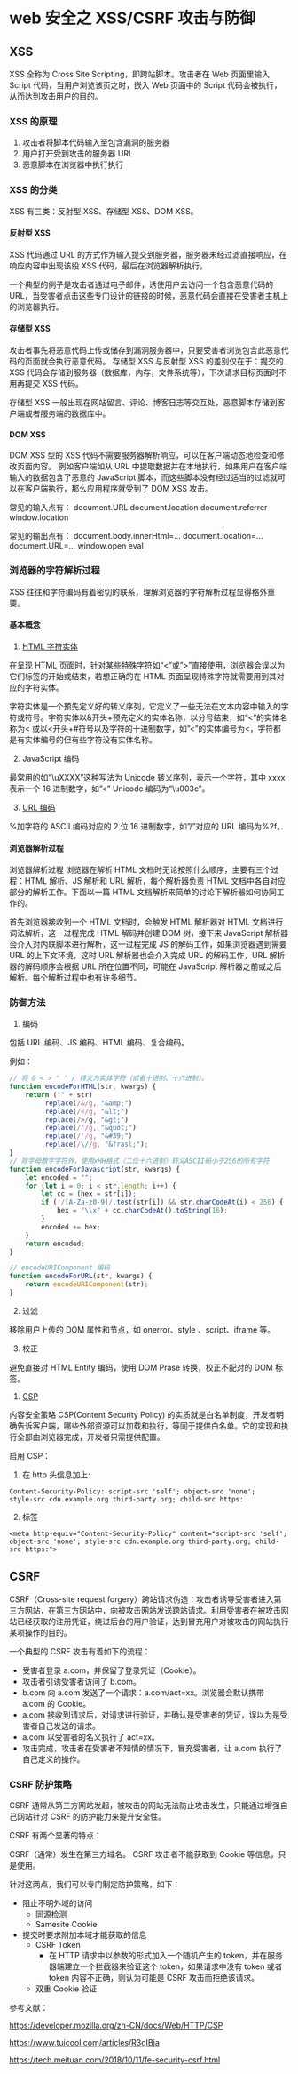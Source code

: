 # web 安全之 XSS/CSRF 攻击与防御

## XSS

XSS 全称为 Cross Site Scripting，即跨站脚本。攻击者在 Web 页面里输入 Script 代码，当用户浏览该页之时，嵌入 Web 页面中的 Script 代码会被执行，从而达到攻击用户的目的。

### XSS 的原理

1. 攻击者将脚本代码输入至包含漏洞的服务器
2. 用户打开受到攻击的服务器 URL
3. 恶意脚本在浏览器中执行执行

### XSS 的分类

XSS 有三类：反射型 XSS、存储型 XSS、DOM XSS。

#### 反射型 XSS

XSS 代码通过 URL 的方式作为输入提交到服务器，服务器未经过滤直接响应，在响应内容中出现该段 XSS 代码，最后在浏览器解析执行。

一个典型的例子是攻击者通过电子邮件，诱使用户去访问一个包含恶意代码的 URL，当受害者点击这些专门设计的链接的时候，恶意代码会直接在受害者主机上的浏览器执行。

#### 存储型 XSS

攻击者事先将恶意代码上传或储存到漏洞服务器中，只要受害者浏览包含此恶意代码的页面就会执行恶意代码。
存储型 XSS 与反射型 XSS 的差别仅在于：提交的 XSS 代码会存储到服务器（数据库，内存，文件系统等），下次请求目标页面时不用再提交 XSS 代码。

存储型 XSS 一般出现在网站留言、评论、博客日志等交互处，恶意脚本存储到客户端或者服务端的数据库中。

#### DOM XSS

DOM XSS 型的 XSS 代码不需要服务器解析响应，可以在客户端动态地检查和修改页面内容。
例如客户端如从 URL 中提取数据并在本地执行，如果用户在客户端输入的数据包含了恶意的 JavaScript 脚本，而这些脚本没有经过适当的过滤就可以在客户端执行，那么应用程序就受到了 DOM XSS 攻击。

常见的输入点有：
document.URL
document.location
document.referrer
window.location

常见的输出点有：
document.body.innerHtml=...
document.location=...
document.URL=...
window.open
eval

### 浏览器的字符解析过程

XSS 往往和字符编码有着密切的联系，理解浏览器的字符解析过程显得格外重要。

#### 基本概念

1.  [HTML 字符实体](http://www.w3school.com.cn/html/html_entities.asp)

在呈现 HTML 页面时，针对某些特殊字符如“<”或”>”直接使用，浏览器会误以为它们标签的开始或结束，若想正确的在 HTML 页面呈现特殊字符就需要用到其对应的字符实体。

字符实体是一个预先定义好的转义序列，它定义了一些无法在文本内容中输入的字符或符号。字符实体以&开头+预先定义的实体名称，以分号结束，如“<”的实体名称为&lt; 或以<开头+#符号以及字符的十进制数字，如”<”的实体编号为&#60;，字符都是有实体编号的但有些字符没有实体名称。

2. JavaScript 编码

最常用的如“\uXXXX”这种写法为 Unicode 转义序列，表示一个字符，其中 xxxx 表示一个 16 进制数字，如”<” Unicode 编码为“\u003c”。

3. [URL 编码](https://www.cnblogs.com/liuhongfeng/p/5006341.html)

%加字符的 ASCII 编码对应的 2 位 16 进制数字，如”/”对应的 URL 编码为%2f。

#### 浏览器解析过程

浏览器解析过程
浏览器在解析 HTML 文档时无论按照什么顺序，主要有三个过程：HTML 解析、JS 解析和 URL 解析，每个解析器负责 HTML 文档中各自对应部分的解析工作。下面以一篇 HTML 文档解析来简单的讨论下解析器如何协同工作的。

首先浏览器接收到一个 HTML 文档时，会触发 HTML 解析器对 HTML 文档进行词法解析，这一过程完成 HTML 解码并创建 DOM 树，接下来 JavaScript 解析器会介入对内联脚本进行解析，这一过程完成 JS 的解码工作，如果浏览器遇到需要 URL 的上下文环境，这时 URL 解析器也会介入完成 URL 的解码工作，URL 解析器的解码顺序会根据 URL 所在位置不同，可能在 JavaScript 解析器之前或之后解析。每个解析过程中也有许多细节。

### 防御方法

1. 编码

包括 URL 编码、JS 编码、HTML 编码、复合编码。

例如：

```javascript
// 将 & < > " ' / 转义为实体字符（或者十进制、十六进制）。
function encodeForHTML(str, kwargs) {
    return ("" + str)
        .replace(/&/g, "&amp;")
        .replace(/</g, "&lt;")
        .replace(/>/g, "&gt;")
        .replace(/"/g, "&quot;")
        .replace(/'/g, "&#39;")
        .replace(/\//g, "&frasl;");
}
// 除字母数字字符外，使用xHH格式（二位十六进制）转义ASCII码小于256的所有字符
function encodeForJavascript(str, kwargs) {
    let encoded = "";
    for (let i = 0; i < str.length; i++) {
        let cc = (hex = str[i]);
        if (!/[A-Za-z0-9]/.test(str[i]) && str.charCodeAt(i) < 256) {
            hex = "\\x" + cc.charCodeAt().toString(16);
        }
        encoded += hex;
    }
    return encoded;
}

// encodeURIComponent 编码
function encodeForURL(str, kwargs) {
    return encodeURIComponent(str);
}
```

2. 过滤

移除用户上传的 DOM 属性和节点，如 onerror、style 、script、iframe 等。

3. 校正

避免直接对 HTML Entity 编码，使用 DOM Prase 转换，校正不配对的 DOM 标签。

1. [CSP](https://developer.mozilla.org/zh-CN/docs/Web/HTTP/CSP)

内容安全策略 CSP(Content Security Policy) 的实质就是白名单制度，开发者明确告诉客户端，哪些外部资源可以加载和执行，等同于提供白名单。它的实现和执行全部由浏览器完成，开发者只需提供配置。

启用 CSP：

1. 在 http 头信息加上:

```
Content-Security-Policy: script-src 'self'; object-src 'none';
style-src cdn.example.org third-party.org; child-src https:
```

2. <meta>标签

```
<meta http-equiv="Content-Security-Policy" content="script-src 'self'; object-src 'none'; style-src cdn.example.org third-party.org; child-src https:">
```

## CSRF

CSRF（Cross-site request forgery）跨站请求伪造：攻击者诱导受害者进入第三方网站，在第三方网站中，向被攻击网站发送跨站请求。利用受害者在被攻击网站已经获取的注册凭证，绕过后台的用户验证，达到冒充用户对被攻击的网站执行某项操作的目的。

一个典型的 CSRF 攻击有着如下的流程：

-   受害者登录 a.com，并保留了登录凭证（Cookie）。
-   攻击者引诱受害者访问了 b.com。
-   b.com 向 a.com 发送了一个请求：a.com/act=xx。浏览器会默认携带 a.com 的 Cookie。
-   a.com 接收到请求后，对请求进行验证，并确认是受害者的凭证，误以为是受害者自己发送的请求。
-   a.com 以受害者的名义执行了 act=xx。
-   攻击完成，攻击者在受害者不知情的情况下，冒充受害者，让 a.com 执行了自己定义的操作。

### CSRF 防护策略

CSRF 通常从第三方网站发起，被攻击的网站无法防止攻击发生，只能通过增强自己网站针对 CSRF 的防护能力来提升安全性。

CSRF 有两个显著的特点：

CSRF（通常）发生在第三方域名。
CSRF 攻击者不能获取到 Cookie 等信息，只是使用。

针对这两点，我们可以专门制定防护策略，如下：

-   阻止不明外域的访问
    -   同源检测
    -   Samesite Cookie
-   提交时要求附加本域才能获取的信息
    -   CSRF Token
        -   在 HTTP 请求中以参数的形式加入一个随机产生的 token，并在服务器端建立一个拦截器来验证这个 token，如果请求中没有 token 或者 token 内容不正确，则认为可能是 CSRF 攻击而拒绝该请求。
    -   双重 Cookie 验证

参考文献：

https://developer.mozilla.org/zh-CN/docs/Web/HTTP/CSP

https://www.tuicool.com/articles/R3qIBja

https://tech.meituan.com/2018/10/11/fe-security-csrf.html

